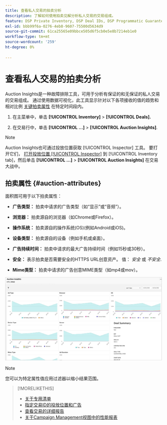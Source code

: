 ```yaml
---
title: 查看私人交易的拍卖分析
description: 了解如何使用拍卖见解分析私人交易的交易组成。
feature: DSP Private Inventory, DSP Deal IDs, DSP Programmatic Guaranteed Deals
exl-id: bbb99f6a-0276-4eb8-9607-75500d5634d9
source-git-commit: 61ca25565e09bbce505d6f5cb0e5e8b7214eb1e0
workflow-type: tm+mt
source-wordcount: '259'
ht-degree: 0%

---
```


# 查看私人交易的拍卖分析

Auction Insights是一种故障排除工具，可用于分析有保证的和无保证的私人交易的交易组成。 通过使用数据可视化，此工具显示针对以下各项接收的值的趋势和相对比例 [关键拍卖属性](#auction-attributes) 在特定时间段内。

1. 在主菜单中，单击 **[!UICONTROL Inventory]** > **[!UICONTROL Deals].**

1. 在交易行中，单击  **[!UICONTROL ...]** > **[!UICONTROL Auction Insights]**.

>[!NOTE]
>
>Auction Insights也可通过投放位置获取 [!UICONTROL Inspector] 工具。 要打开它们， [打开投放位置 [!UICONTROL Inspector]](/help/dsp/campaign-management/reports/placement-details-view.md) 到 [!UICONTROL Inventory tab]，然后单击 **[!UICONTROL ...]** > **[!UICONTROL Auction Insights]** 在交易大战中。

## 拍卖属性 {#auction-attributes}

面积图可用于以下拍卖属性：

* **广告类型：** 拍卖中请求的广告类型（如“显示”或“音频”）。

* **浏览器：** 拍卖源自的浏览器（如Chrome或Firefox）。

* **操作系统：** 拍卖源自的操作系统(OS)(例如Android或iOS)。

* **设备类型：** 拍卖源自的设备（例如手机或桌面）。

* **广告持续时间：** 拍卖中请求的最大广告持续时间（例如15秒或30秒）。

* **安全：** 表示拍卖是否需要安全的HTTPS URL创意资产。 值： <i>安全</i> 或 <i>不安全</i>.

* **Mime类型：** 拍卖中请求的广告创意MIME类型（如mp4或mov）。

![拍卖见解](/help/dsp/assets/auction-insights.png)

>[!NOTE]
>
>您可以为特定属性值应用过滤器以缩小结果范围。

>[!MORELIKETHIS]
>
>* [关于专用清单](private-inventory-about.md)
>* [指定交易ID的投放位置和广告](deal-id-attach-placements.md)
>* [查看交易的详细报告](deal-view-report.md)
>* [关于Campaign Management视图中的性能报表](/help/dsp/campaign-management/reports/campaign-reports-about.md)
